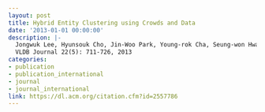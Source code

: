 ```yaml
---
layout: post
title: Hybrid Entity Clustering using Crowds and Data
date: '2013-01-01 00:00:00'
description: |-
  Jongwuk Lee, Hyunsouk Cho, Jin-Woo Park, Young-rok Cha, Seung-won Hwang, Zaiqing Nie, Ji-Rong Wen<br />
  VLDB Journal 22(5): 711-726, 2013
categories:
- publication
- publication_international
- journal
- journal_international
link: https://dl.acm.org/citation.cfm?id=2557786
---
```

